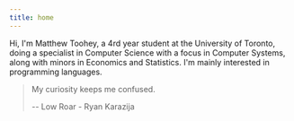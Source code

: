 ```yaml
---
title: home
---
```


<!-- cspell:ignore Toohey Karazija -->

Hi, I'm <span itemprop="name">Matthew Toohey</span>, a 4rd year student at the University of Toronto, doing a specialist in Computer Science with a focus in Computer Systems, along with minors in Economics and Statistics. I'm mainly interested in programming languages.

> My curiosity keeps me confused.
>
> -- Low Roar - Ryan Karazija
